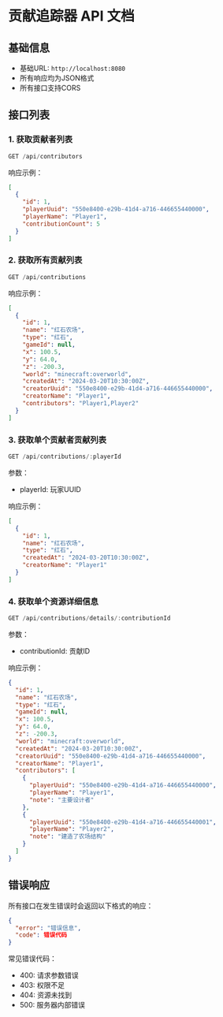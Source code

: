 # 贡献追踪器 API 文档

## 基础信息

- 基础URL: `http://localhost:8080`
- 所有响应均为JSON格式
- 所有接口支持CORS

## 接口列表

### 1. 获取贡献者列表

```a
GET /api/contributors
```

响应示例：

```json
[
  {
    "id": 1,
    "playerUuid": "550e8400-e29b-41d4-a716-446655440000",
    "playerName": "Player1",
    "contributionCount": 5
  }
]
```

### 2. 获取所有贡献列表

```a
GET /api/contributions
```

响应示例：

```json
[
  {
    "id": 1,
    "name": "红石农场",
    "type": "红石",
    "gameId": null,
    "x": 100.5,
    "y": 64.0,
    "z": -200.3,
    "world": "minecraft:overworld",
    "createdAt": "2024-03-20T10:30:00Z",
    "creatorUuid": "550e8400-e29b-41d4-a716-446655440000",
    "creatorName": "Player1",
    "contributors": "Player1,Player2"
  }
]
```

### 3. 获取单个贡献者贡献列表

```a
GET /api/contributions/:playerId
```

参数：

- playerId: 玩家UUID

响应示例：

```json
[
  {
    "id": 1,
    "name": "红石农场",
    "type": "红石",
    "createdAt": "2024-03-20T10:30:00Z",
    "creatorName": "Player1"
  }
]
```

### 4. 获取单个资源详细信息

```a
GET /api/contributions/details/:contributionId
```

参数：

- contributionId: 贡献ID

响应示例：

```json
{
  "id": 1,
  "name": "红石农场",
  "type": "红石",
  "gameId": null,
  "x": 100.5,
  "y": 64.0,
  "z": -200.3,
  "world": "minecraft:overworld",
  "createdAt": "2024-03-20T10:30:00Z",
  "creatorUuid": "550e8400-e29b-41d4-a716-446655440000",
  "creatorName": "Player1",
  "contributors": [
    {
      "playerUuid": "550e8400-e29b-41d4-a716-446655440000",
      "playerName": "Player1",
      "note": "主要设计者"
    },
    {
      "playerUuid": "550e8400-e29b-41d4-a716-446655440001",
      "playerName": "Player2",
      "note": "建造了农场结构"
    }
  ]
}
```

## 错误响应

所有接口在发生错误时会返回以下格式的响应：

```json
{
  "error": "错误信息",
  "code": 错误代码
}
```

常见错误代码：

- 400: 请求参数错误
- 403: 权限不足
- 404: 资源未找到
- 500: 服务器内部错误
